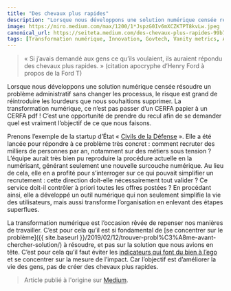 ```yaml
---
title: "Des chevaux plus rapides"
description: "Lorsque nous développons une solution numérique censée résoudre un problème administratif sans changer les processus, le risque est"
image: https://miro.medium.com/max/1200/1*JspzG0Iv6mXCZKTPT8kvLw.jpeg
canonical_url: https://seiteta.medium.com/des-chevaux-plus-rapides-99b7aa686dd8
tags: [Transformation numérique, Innovation, Govtech, Vanity metrics, Administration]
---
```


> « Si j’avais demandé aux gens ce qu’ils voulaient, ils auraient répondu des chevaux plus rapides. » (citation apocryphe d’Henry Ford à propos de la Ford T)

Lorsque nous développons une solution numérique censée résoudre un problème administratif sans changer les processus, le risque est grand de réintroduire les lourdeurs que nous souhaitions supprimer. La transformation numérique, ce n’est pas passer d’un CERFA papier à un CERFA pdf ! C’est une opportunité de prendre du recul afin de se demander quel est vraiment l’objectif de ce que nous faisons.

Prenons l’exemple de la startup d’État « [Civils de la Défense](https://civilsdeladefense.fabnum.fr/) ». Elle a été lancée pour répondre à ce problème très concret : comment recruter des milliers de personnes par an, notamment sur des métiers sous tension ? L’équipe aurait très bien pu reproduire la procédure actuelle en la numérisant, générant seulement une nouvelle surcouche numérique. Au lieu de cela, elle en a profité pour s’interroger sur ce qui pouvait simplifier un recrutement : cette direction doit-elle nécessairement tout valider ? Ce service doit-il contrôler à priori toutes les offres postées ? En procédant ainsi, elle a développé un outil numérique qui non seulement simplifie la vie des utilisateurs, mais aussi transforme l’organisation en enlevant des étapes superflues.

La transformation numérique est l’occasion rêvée de repenser nos manières de travailler. C’est pour cela qu’il est si fondamental de [se concentrer sur le problème]({{ site.baseurl }}/2019/02/12/trouver-probl%C3%A8me-avant-chercher-solution/) à résoudre, et pas sur la solution que nous avions en tête. C’est pour cela qu’il faut éviter les [indicateurs qui font du bien à l’ego](http://lucyinthescrum.com/novanitymetrics/) et se concentrer sur la mesure de l’impact. Car l’objectif est d’améliorer la vie des gens, pas de créer des chevaux plus rapides.

> Article publié à l'origine sur [Medium](https://seiteta.medium.com/des-chevaux-plus-rapides-99b7aa686dd8).
